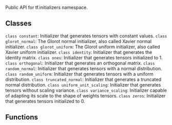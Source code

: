 Public API for tf.initializers namespace.
## Classes
`class constant`: Initializer that generates tensors with constant values.
`class glorot_normal`: The Glorot normal initializer, also called Xavier normal initializer.
`class glorot_uniform`: The Glorot uniform initializer, also called Xavier uniform initializer.
`class identity`: Initializer that generates the identity matrix.
`class ones`: Initializer that generates tensors initialized to 1.
`class orthogonal`: Initializer that generates an orthogonal matrix.
`class random_normal`: Initializer that generates tensors with a normal distribution.
`class random_uniform`: Initializer that generates tensors with a uniform distribution.
`class truncated_normal`: Initializer that generates a truncated normal distribution.
`class uniform_unit_scaling`: Initializer that generates tensors without scaling variance.
`class variance_scaling`: Initializer capable of adapting its scale to the shape of weights tensors.
`class zeros`: Initializer that generates tensors initialized to 0.
## Functions

